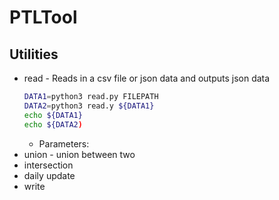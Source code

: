 # PTLTool

## Utilities
* read - Reads in a csv file or json data and outputs json data
    ``` bash
    DATA1=python3 read.py FILEPATH
    DATA2=python3 read.y ${DATA1}
    echo ${DATA1}
    echo ${DATA2)
    ```
  * Parameters:
* union - union between two 
* intersection
* daily update
* write
